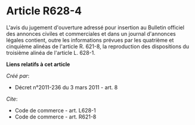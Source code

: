 # Article R628-4

L'avis du jugement d'ouverture adressé pour insertion au Bulletin officiel des annonces civiles et commerciales et dans un
journal d'annonces légales contient, outre les informations prévues par les quatrième et cinquième alinéas de l'article R.
621-8, la reproduction des dispositions du troisième alinéa de l'article L. 628-1.

**Liens relatifs à cet article**

_Créé par_:

  - Décret n°2011-236 du 3 mars 2011 - art. 8

_Cite_:

  - Code de commerce - art. L628-1
  - Code de commerce - art. R621-8
